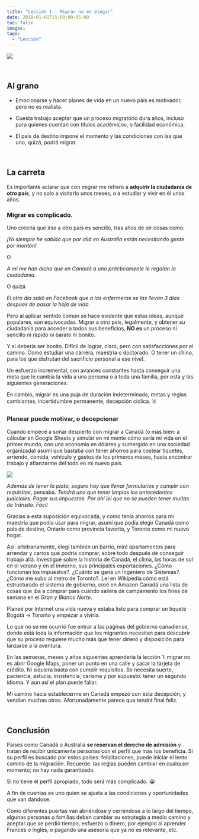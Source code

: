 ```yaml
---
title: "Lección 1 - Migrar no es elegir"
date: 2019-01-01T15:00:00-05:00
toc: false
images:
tags: 
  - "Lección"
---
```


<img src="https://i.imgur.com/5eGyyiE.jpg">

&nbsp;
## Al grano

- Emocionarse y hacer planes de vida en un nuevo país es motivador, pero no es realista. 

- Cuesta trabajo aceptar que un proceso migratorio dura años, incluso para quienes cuentan con títulos académicos, o facilidad económica. 

- El país de destino impone el momento y las condiciones con las que uno, quizá, podrá migrar.

&nbsp;
## La carreta

Es importante aclarar que con migrar me refiero a <strong> adquirir la ciudadanía de otro país</strong>, y no solo a visitarlo unos meses, o a estudiar y vivir en él unos años.

### Migrar es complicado.

Uno creería que irse a otro país es sencillo, tras años de oir cosas como:

_¡Yo siempre he sabido que por allá en Australia están necesitando gente por montón!_

O

_A mí me han dicho que en Canadá a uno prácticamente le regalan la ciudadanía._

O quizá

_El otro día salió en Facebook que a las enfermeras se las llevan 3 días después de pasar la hoja de vida._

Pero al aplicar sentido común se hace evidente que estas ideas, aunque populares, son equivocadas. Migrar a otro país, legalmente, y obtener su ciudadanía para acceder a todos sus beneficios, <strong>NO es</strong> un proceso ni sencillo ni rápido ni barato ni bonito.

Y sí debería ser bonito. Difícil de lograr, claro, pero con satisfacciones por el camino. Como estudiar una carrera, maestría o doctorado. O tener un chino, para los que disfrutan del sacrificio personal a ese nivel. 

Un esfuerzo incremental, con avances constantes hasta conseguir una meta que le cambia la vida a una persona o a toda una familia, por esta y las siguientes generaciones.

En cambio, migrar es una puja de duración indeterminada, metas y reglas cambiantes, incertidumbre permanente, decepción cíclica. ☠️

### Planear puede motivar, o decepcionar

Cuando empecé a soñar despierto con migrar a Canadá (o más bien: a cálcular en Google Sheets y simular en mi mente cómo sería mi vida en el primer mundo, con una economía en dólares y sumergido en una sociedad organizada) asumí que bastaba con tener ahorros para costear tiquetes, arriendo, comida, vehículo y gastos de los primeros meses, hasta encontrar trabajo y afianzarme del todo en mi nuevo país.

<img class="medium" src="https://i.imgur.com/zDYEG5E.png">

_Además de tener la plata, seguro hay que llenar formularios y cumplir con requisitos_, pensaba. _Tendrá uno que tener limpios los antecedentes judiciales. Pagar sus impuestos. Por ahí leí que no se pueden tener multas de tránsito. Fácil_ 

Gracias a esta suposición equivocada, y como tenía ahorros para mi maestría que podía usar para migrar, asumí que podía elegir Canadá como país de destino, Ontario como provincia favorita, y Toronto como mi nuevo hogar. 

Así: arbitrariamente, elegí también un barrio, miré apartamentos para arrendar y carros que podría comprar, sobre todo después de conseguir trabajo allá. Investigué sobre la historia de Canadá, el clima, las horas de sol en el verano y en el invierno, sus principales exportaciones. ¿Cómo funcionan los impuestos?. ¿Cuánto se gana un Ingeniero de Sistemas?. ¿Cómo me subo al metro de Toronto?. Leí en Wikipedia cómo está estructurado el sistema de gobierno, creé en Amazon Canadá una lista de cosas que iba a comprar para cuando saliera de campamento los fines de semana en el _Gran y Blanco Norte_. 

Planeé por Internet una vida nueva y estaba listo para comprar un tiquete Bogotá -> Toronto y empezar a vivirla.

Lo que no se me ocurrió fue entrar a las páginas del gobierno canadiense, donde está toda la información que los migrantes necesitan para descubrir que su proceso requiere mucho más que tener dinero y disposición para lanzarse a la aventura.

En las semanas, meses y años siguientes aprendería la lección 1: migrar no es abrir Google Maps, poner un punto en una calle y sacar la tarjeta de crédito. Ni siquiera basta con cumplir requisitos. Se necesita suerte, paciencia, astucia, insistencia, carisma y por supuesto: tener un segundo idioma. Y aun así el plan puede fallar.

Mi camino hacia establecerme en Canadá empezó con esta decepción, y vendían muchas otras. Afortunadamente parece que tendrá final feliz.

&nbsp;
## Conclusión

Paises como Canadá o Australia <strong>se reservan el derecho de admisión</strong> y tratan de recibir únicamente personas con el perfil que más los beneficia. Si su perfil es buscado por estos países: felicitaciones, puede iniciar el lento camino de la migración. Recuerde: las reglas pueden cambiar en cualquier momento; no hay nada garantizado.

Si no tiene el perfil apropiado, todo será más complicado. 😭 

A fin de cuentas es uno quien se ajusta a las condiciones y oportunidades que van dándose. 

Como diferentes puertas van abriéndose y cerréndose a lo largo del tiempo, algunas personas o familias deben cambiar su estrategia a medio camino y aceptar que se perdió tiempo, esfuerzo o dinero, por ejemplo al aprender Francés o Inglés, o pagando una asesoría que ya no es relevante, etc.